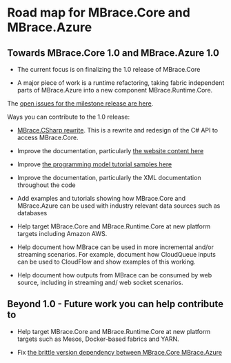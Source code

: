 # Road map for MBrace.Core and MBrace.Azure

## Towards MBrace.Core 1.0 and MBrace.Azure 1.0

* The current focus is on finalizing the 1.0 release of MBrace.Core 

* A major piece of work is a runtime refactoring, taking fabric independent parts of MBrace.Azure into a new component MBrace.Runtime.Core.

The [open issues for the milestone release are here](https://github.com/mbraceproject/MBrace.Core/milestones/1.0%20Release).

Ways you can contribute to the 1.0 release:

* [MBrace.CSharp rewrite](https://github.com/mbraceproject/MBrace.Core/issues/22). This is a rewrite and redesign of the C#
  API to access MBrace.Core.

* Improve the documentation, particularly [the website content here](https://github.com/mbraceproject/mbrace-docs/tree/master/docs/content)

* Improve [the programming model tutorial samples here](https://github.com/mbraceproject/MBrace.StarterKit/tree/master/azure/HandsOnTutorial)

* Improve the documentation, particularly the XML documentation throughout the code

* Add examples and tutorials showing how MBrace.Core and MBrace.Azure can be used with industry relevant 
  data sources such as databases
  
* Help target MBrace.Core and MBrace.Runtime.Core at new platform targets including Amazon AWS.

* Help document how MBrace can be used in more incremental and/or streaming scenarios. For example, document
  how CloudQueue inputs can be used to CloudFlow and show examples of this working.

* Help document how outputs from MBrace can be consumed by web source, including in streaming and/ web socket scenarios.

## Beyond 1.0 - Future work you can help contribute to 

* Help target MBrace.Core and MBrace.Runtime.Core at new platform targets such as Mesos, Docker-based fabrics and YARN.

* Fix [the brittle version dependency between MBrace.Core MBrace.Azure](https://github.com/mbraceproject/MBrace.Azure/issues/53)
